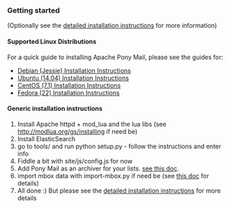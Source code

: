 ### Getting started ###
(Optionally see the [detailed installation instructions](/docs/installing.html) for more information)

#### Supported Linux Distributions ####
For a quick guide to installing Apache Pony Mail, please see the guides for:

*  [Debian (Jessie) Installation Instructions](/docs/install.debian.html)
*  [Ubuntu (14.04) Installation Instructions](/docs/install.ubuntu.html)
*  [CentOS (7.1) Installation Instructions](/docs/install.centos.html)
*  [Fedora (22) Installation Instructions](/docs/install.fedora.html)


#### Generic installation instructions ####

1. Install Apache httpd + mod_lua and the lua libs (see http://modlua.org/gs/installing if need be)
2. Install ElasticSearch
3. go to tools/ and run python setup.py - follow the instructions and enter info
4. Fiddle a bit with site/js/config.js for now
5. Add Pony Mail as an archiver for your lists. [see this doc](/docs/archiving.html).
6. import mbox data with import-mbox.py if need be (see [this doc](/docs/importing.html) for details)
7. All done :) But please see the [detailed installation instructions](/docs/installing.html) for more details



